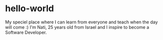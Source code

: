# hello-world
My speciel place where I can learn from everyone and teach when the day will come :)
I'm Nati, 25 years old from Israel and I inspire to become a Software Developer. 
